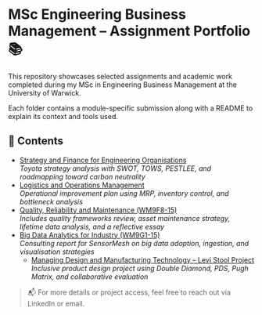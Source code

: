 # MSc Engineering Business Management – Assignment Portfolio 📚

This repository showcases selected assignments and academic work completed during my MSc in Engineering Business Management at the University of Warwick.

Each folder contains a module-specific submission along with a README to explain its context and tools used.

## 📂 Contents

- [Strategy and Finance for Engineering Organisations](./Strategy-and-Finance-Assignment)  
  *Toyota strategy analysis with SWOT, TOWS, PESTLEE, and roadmapping toward carbon neutrality*
- [Logistics and Operations Management](./Logistics-and-Operations-Assignment)  
  *Operational improvement plan using MRP, inventory control, and bottleneck analysis*
 - [Quality, Reliability and Maintenance (WM9F8-15)](./Quality,%20Reliability%20and%20Maintenance%20(WM9F8-15))  
  *Includes quality frameworks review, asset maintenance strategy, lifetime data analysis, and a reflective essay*
- [Big Data Analytics for Industry (WM9G1-15)](./Big-Data-Analytics-for-Industry-WM9G1-15)  
  *Consulting report for SensorMesh on big data adoption, ingestion, and visualisation strategies*
  - [Managing Design and Manufacturing Technology – Levi Stool Project](./Managing-Design-and-Manufacturing-Technology)
*Inclusive product design project using Double Diamond, PDS, Pugh Matrix, and collaborative evaluation*
> 📬 For more details or project access, feel free to reach out via LinkedIn or email.
